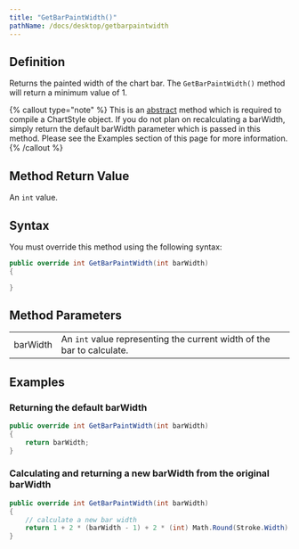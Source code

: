 ```yaml
---
title: "GetBarPaintWidth()"
pathName: /docs/desktop/getbarpaintwidth
---
```


## Definition

Returns the painted width of the chart bar. The `GetBarPaintWidth()` method will return a minimum value of 1.

{% callout type="note" %}
This is an [abstract](https://msdn.microsoft.com/en-us/library/sf985hc5.aspx) method which is required to compile a ChartStyle object. If you do not plan on recalculating a barWidth, simply return the default barWidth parameter which is passed in this method. Please see the Examples section of this page for more information.
{% /callout %}

## Method Return Value

An `int` value.

## Syntax

You must override this method using the following syntax:

```csharp
public override int GetBarPaintWidth(int barWidth)
{

}
```

## Method Parameters

|  |  |
| --- | --- |
| barWidth | An `int` value representing the current width of the bar to calculate. |

## Examples

### Returning the default barWidth

```csharp
public override int GetBarPaintWidth(int barWidth)
{
    return barWidth; 
}
```

### Calculating and returning a new barWidth from the original barWidth

```csharp
public override int GetBarPaintWidth(int barWidth)
{
    // calculate a new bar width
    return 1 + 2 * (barWidth - 1) + 2 * (int) Math.Round(Stroke.Width);
}
```
